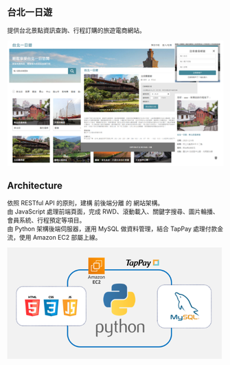 ## 台北一日遊

提供台北景點資訊查詢、行程訂購的旅遊電商網站。  

<img src='./demo.png' width='600'>

## Architecture

依照 RESTful API 的原則，建構 前後端分離 的 網站架構。  
由 JavaScript 處理前端頁面，完成 RWD、滾動載入、關鍵字搜尋、圖片輪播、會員系統、行程預定等項目。  
由 Python 架構後端伺服器，運用 MySQL 做資料管理，結合 TapPay 處理付款金流，使用 Amazon EC2 部屬上線。

<img src='./architecture.png' width='500'>

